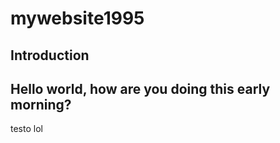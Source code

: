 # mywebsite1995

## **Introduction**

## Hello world, how are you doing this early morning?


testo lol


